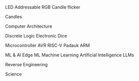 LED
    Addressable RGB
    Candle flicker 

Candles

Computer Architecture

Discrete Logic
    Electronic Dice

Microcontroller
    AVR
    RISC-V
    Padauk
    ARM

ML & AI
    Edge ML
    Machine Learning
    Artificial Intelligence
    LLMs

Reverse Engineering

Science


